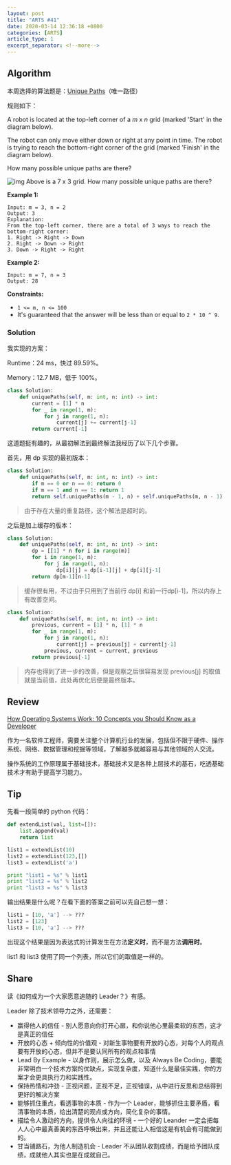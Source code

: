 ```yaml
---
layout: post
title: "ARTS #41"
date: 2020-03-14 12:36:18 +0800
categories: [ARTS]
article_type: 1
excerpt_separator: <!--more-->
---
```



## Algorithm

本周选择的算法题是：[Unique Paths](https://leetcode.com/problems/unique-paths/)（唯一路径）

<!--more-->

规则如下：

A robot is located at the top-left corner of a *m* x *n* grid (marked 'Start' in the diagram below).

The robot can only move either down or right at any point in time. The robot is trying to reach the bottom-right corner of the grid (marked 'Finish' in the diagram below).

How many possible unique paths are there?

![img](https://assets.leetcode.com/uploads/2018/10/22/robot_maze.png)
Above is a 7 x 3 grid. How many possible unique paths are there?

 

**Example 1:**

```
Input: m = 3, n = 2
Output: 3
Explanation:
From the top-left corner, there are a total of 3 ways to reach the bottom-right corner:
1. Right -> Right -> Down
2. Right -> Down -> Right
3. Down -> Right -> Right
```

**Example 2:**

```
Input: m = 7, n = 3
Output: 28
```

 

**Constraints:**

- `1 <= m, n <= 100`
- It's guaranteed that the answer will be less than or equal to `2 * 10 ^ 9`.

### Solution

我实现的方案：

Runtime：24 ms，快过 89.59%。

Memory：12.7 MB，低于 100%。

```python
class Solution:
    def uniquePaths(self, m: int, n: int) -> int:
        current = [1] * n
        for _ in range(1, m):
            for j in range(1, n):
                current[j] += current[j-1]
        return current[-1]
```

这道题挺有趣的，从最初解法到最终解法我经历了以下几个步骤。

首先，用 dp 实现的最初版本：

```python
class Solution:
    def uniquePaths(self, m: int, n: int) -> int:
        if m == 0 or n == 0: return 0
        if m == 1 and n == 1: return 1
        return self.uniquePaths(m - 1, n) + self.uniquePaths(m, n - 1)
```

> 由于存在大量的重复路径，这个解法是超时的。

之后是加上缓存的版本：

```python
class Solution:
    def uniquePaths(self, m: int, n: int) -> int:
        dp = [[1] * n for i in range(m)]
        for i in range(1, m):
            for j in range(1, n):
                dp[i][j] = dp[i-1][j] + dp[i][j-1]
        return dp[m-1][n-1]
```

> 缓存很有用，不过由于只用到了当前行 dp[i] 和前一行dp[i-1]，所以内存上有改善空间。

```python
class Solution:
    def uniquePaths(self, m: int, n: int) -> int:
        previous, current = [1] * n, [1] * n
        for _ in range(1, m):
            for j in range(1, n):
                current[j] = previous[j] + current[j-1]
            previous, current = current, previous
        return previous[-1]
```

> 内存也得到了进一步的改善，但是观察之后很容易发现 previous[j] 的取值就是当前值，此处再优化后便是最终版本。

## Review

[How Operating Systems Work: 10 Concepts you Should Know as a Developer](https://medium.com/cracking-the-data-science-interview/how-operating-systems-work-10-concepts-you-should-know-as-a-developer-8d63bb38331f)

作为一名软件工程师，需要关注整个计算机行业的发展，包括但不限于硬件、操作系统、网络、数据管理和挖掘等领域，了解越多就越容易与其他领域的人交流。

操作系统的工作原理属于基础技术，基础技术又是各种上层技术的基石，吃透基础技术才有助于提高学习能力。

## Tip

先看一段简单的 python 代码：

```python
def extendList(val, list=[]):
    list.append(val)
    return list

list1 = extendList(10)
list2 = extendList(123,[])
list3 = extendList('a')

print "list1 = %s" % list1
print "list2 = %s" % list2
print "list3 = %s" % list3
```

输出结果是什么呢？在看下面的答案之前可以先自己想一想：

```python
list1 = [10, 'a'] --> ???
list2 = [123]
list3 = [10, 'a'] --> ???
```

出现这个结果是因为表达式的计算发生在方法**定义时**，而不是方法**调用时**。

list1 和 list3 使用了同一个列表，所以它们的取值是一样的。

## Share

读《如何成为一个大家愿意追随的 Leader？》有感。

Leader 除了技术领导力之外，还需要：

- 赢得他人的信任 - 别人愿意向你打开心扉，和你说他心里最柔软的东西，这才是真正的信任
- 开放的心态 + 倾向性的价值观 - 对新生事物要有开放的心态，对每个人的观点要有开放的心态，但并不是要认同所有的观点和事情
- Lead By Example - 以身作则，展示怎么做，以及 Always Be Coding，要能非常明白一个技术方案的优缺点，实现复杂度，知道什么是最佳实践，你的方案才会更具执行力和实践性。
- 保持热情和冲劲 - 正视问题，正视不足，正视错误，从中进行反思和总结得到更好的解决方案
- 能够抓住重点，看透事物的本质 - 作为一个 Leader，能够抓住主要矛盾，看清事物的本质，给出清楚的观点或方向，简化复杂的事情。
- 描绘令人激动的方向，提供令人向往的环境 - 一个好的 Leander 一定会把每人人心中最真善美的东西呼唤出来，并且还能让人相信这是有机会有可能做到的。
- 甘当铺路石，为他人制造机会 - Leader 不从团队收割成绩，而是给予团队成绩，成就他人其实也是在成就自己。
